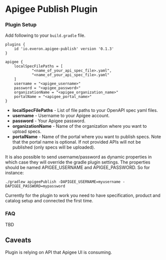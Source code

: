 # Apigee Publish Plugin
### Plugin Setup

Add following to your `build.gradle` file.
```
plugins {
    id 'io.everon.apigee-publish' version '0.1.3'
}

apigee {
    localSpecFilePaths = [
            "<name_of_your_api_spec_file>.yaml",
            "<name_of_your_api_spec_file>.yaml"
    ]
    username = "<apigee_username>"
    password = "<apigee_password>"
    organizationName = "<apigee_organization_name>"
    portalName = "<apigee_portal_name>"
}
```

 * **localSpecFilePaths** - List of file paths to your OpenAPI spec yaml files.
 * **username** - Username to your Apigee account.
 * **password** - Your Apigee password.
 * **organizationName** - Name of the organization where you want to upload specs.
 * **portalName** - Name of the portal where you want to publish specs. Note that the portal name is optional.
 If not provided APIs will not be published (only specs will be uploaded).
 
It is also possible to send username/password as dynamic properties in which case they will override the gradle plugin settings.
The properties should be named APIGEE_USERNAME and APIGEE_PASSWORD. So for instance:

```
./gradlew apigeePublish -DAPIGEE_USERNAME=myusername -DAPIGEE_PASSWORD=mypassword
```
 
Currently for the plugin to work you need to have specification, product and catalog setup and connected the first time.

### FAQ
TBD

## Caveats

Plugin is relying on API that Apigee UI is consuming.
